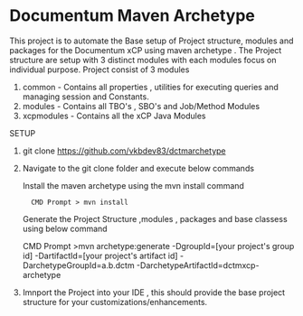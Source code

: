 # Documentum Maven Archetype

This project is to automate the Base setup of  Project structure, modules and packages for the Documentum xCP using maven archetype . 
The Project structure are setup with 3 distinct modules with each modules focus on individual purpose. Project consist of 3 modules

  1. common - Contains all properties , utilities for executing queries and managing session and Constants.
  2. modules - Contains all TBO's , SBO's and Job/Method Modules 
  3. xcpmodules - Contains all the xCP Java Modules
  
  SETUP
  
  1. git clone https://github.com/vkbdev83/dctmarchetype 
  
  2. Navigate to the git clone folder and execute below commands
      
      Install the maven archetype using the mvn install command
    
           CMD Prompt > mvn install
           
      Generate the Project Structure ,modules , packages and base classess using below command
      
      CMD Prompt >mvn archetype:generate
  -DgroupId=[your project's group id]
  -DartifactId=[your project's artifact id]
  -DarchetypeGroupId=a.b.dctm
  -DarchetypeArtifactId=dctmxcp-archetype
  
  3. Imnport the Project into your IDE , this should provide the base project structure for your customizations/enhancements. 
      
      
  

